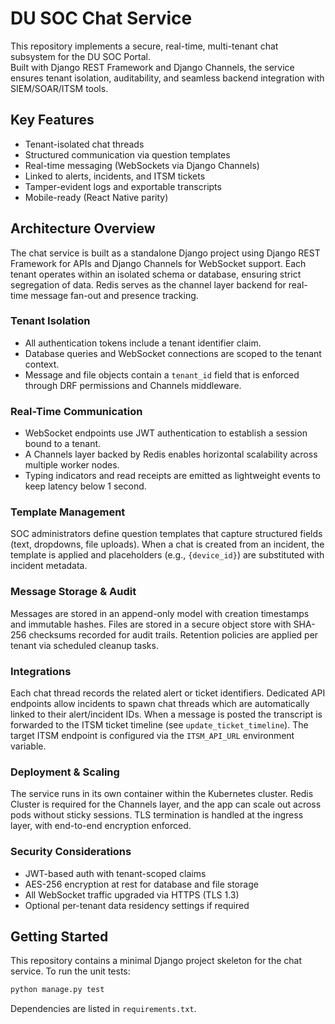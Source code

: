 # DU SOC Chat Service

This repository implements a secure, real-time, multi-tenant chat subsystem for the DU SOC Portal.  
Built with Django REST Framework and Django Channels, the service ensures tenant isolation, auditability, and seamless backend integration with SIEM/SOAR/ITSM tools.

## Key Features
- Tenant-isolated chat threads
- Structured communication via question templates
- Real-time messaging (WebSockets via Django Channels)
- Linked to alerts, incidents, and ITSM tickets
- Tamper-evident logs and exportable transcripts
- Mobile-ready (React Native parity)

## Architecture Overview
The chat service is built as a standalone Django project using Django REST Framework for APIs and Django Channels for WebSocket support. Each tenant operates within an isolated schema or database, ensuring strict segregation of data. Redis serves as the channel layer backend for real-time message fan-out and presence tracking.

### Tenant Isolation
- All authentication tokens include a tenant identifier claim.
- Database queries and WebSocket connections are scoped to the tenant context.
- Message and file objects contain a `tenant_id` field that is enforced through DRF permissions and Channels middleware.

### Real-Time Communication
- WebSocket endpoints use JWT authentication to establish a session bound to a tenant.
- A Channels layer backed by Redis enables horizontal scalability across multiple worker nodes.
- Typing indicators and read receipts are emitted as lightweight events to keep latency below 1 second.

### Template Management
SOC administrators define question templates that capture structured fields (text, dropdowns, file uploads). When a chat is created from an incident, the template is applied and placeholders (e.g., `{device_id}`) are substituted with incident metadata.

### Message Storage & Audit
Messages are stored in an append-only model with creation timestamps and immutable hashes. Files are stored in a secure object store with SHA-256 checksums recorded for audit trails. Retention policies are applied per tenant via scheduled cleanup tasks.

### Integrations
Each chat thread records the related alert or ticket identifiers. Dedicated API endpoints allow incidents to spawn chat threads which are automatically linked to their alert/incident IDs. When a message is posted the transcript is forwarded to the ITSM ticket timeline (see `update_ticket_timeline`).
The target ITSM endpoint is configured via the `ITSM_API_URL` environment variable.

### Deployment & Scaling
The service runs in its own container within the Kubernetes cluster. Redis Cluster is required for the Channels layer, and the app can scale out across pods without sticky sessions. TLS termination is handled at the ingress layer, with end-to-end encryption enforced.

### Security Considerations
- JWT-based auth with tenant-scoped claims
- AES-256 encryption at rest for database and file storage
- All WebSocket traffic upgraded via HTTPS (TLS 1.3)
- Optional per-tenant data residency settings if required


## Getting Started
This repository contains a minimal Django project skeleton for the chat service.
To run the unit tests:

```bash
python manage.py test
```

Dependencies are listed in `requirements.txt`.
